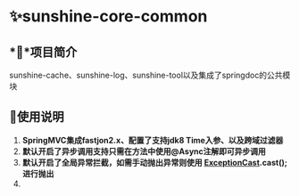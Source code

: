 # ✨sunshine-core-common

## *💎*项目简介

sunshine-cache、sunshine-log、sunshine-tool以及集成了springdoc的公共模块

## 💫使用说明

1. **SpringMVC集成fastjon2.x、配置了支持jdk8 Time入参、以及跨域过滤器**
2. **默认开启了异步调用支持只需在方法中使用@Async注解即可异步调用**
3. **默认开启了全局异常拦截，如需手动抛出异常则使用 [ExceptionCast](src%2Fmain%2Fjava%2Forg%2Fsunshine%2Fcore%2Fcommon%2Fexception%2FExceptionCast.java).cast();进行抛出**
4. 